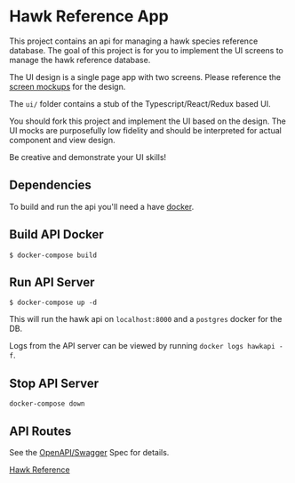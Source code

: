 # Hawk Reference App

This project contains an api for managing a hawk species reference database.
The goal of this project is for you to implement the UI screens to manage the hawk reference database.

The UI design is a single page app with two screens. Please
reference the [screen mockups](Hawk%20Reference%20UI%20Mocks.pdf) for the design.

The `ui/` folder contains a stub of the Typescript/React/Redux based UI.

You should fork this project and implement the UI based on the design.
The UI mocks are purposefully low fidelity and should be interpreted for actual component
and view design.

Be creative and demonstrate your UI skills!


## Dependencies

To build and run the api you'll need a have [docker](https://www.docker.com/products/docker-desktop).

## Build API Docker

```
$ docker-compose build
```

## Run API Server

```
$ docker-compose up -d
```

This will run the hawk api on `localhost:8000` and a `postgres` docker for the DB.

Logs from the API server can be viewed by running `docker logs hawkapi -f`.

## Stop API Server

```
docker-compose down
```

## API Routes

See the [OpenAPI/Swagger](hawkapi-swagger-2.0.json) Spec for details.

[Hawk Reference](https://www.allaboutbirds.org/news/search/?q=hawks)
